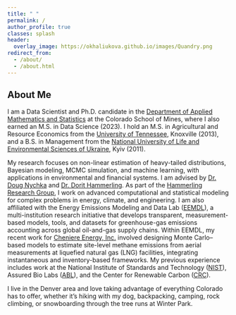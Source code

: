```yaml
---
title: " "
permalink: /
author_profile: true
classes: splash
header:
  overlay_image: https://okhaliukova.github.io/images/Quandry.png
redirect_from:
  - /about/
  - /about.html
---
```


About Me
------
I am a Data Scientist and Ph.D. candidate in the <a href="https://ams.mines.edu/" target="_blank">Department of Applied Mathematics and Statistics</a> at the Colorado School of Mines, where I also earned an M.S. in Data Science (2023). I hold an M.S. in Agricultural and Resource Economics from the <a href="https://www.utk.edu/" target="_blank">University of Tennessee</a>, Knoxville (2013), and a B.S. in Management from the <a href="https://nubip.edu.ua/en" target="_blank">National University of Life and Environmental Sciences of Ukraine</a>, Kyiv (2011).

My research focuses on non-linear estimation of heavy-tailed distributions, Bayesian modeling, MCMC simulation, and machine learning, with applications in environmental and financial systems. I am advised by <a href="https://dnychka.github.io/" target="_blank">Dr. Doug Nychka</a> and <a href="https://ams.mines.edu/project/hammerling-dorit/" target="_blank">Dr. Dorit Hammerling</a>. As part of the <a href="https://ams.mines.edu/hammerling-research-group/" target="_blank">Hammerling Research Group</a>, I work on advanced computational and statistical modeling for complex problems in energy, climate, and engineering. I am also affiliated with the Energy Emissions Modeling and Data Lab (<a href="https://www.eemdl.utexas.edu/" target="_blank">EEMDL</a>), a multi-institution research initiative that develops transparent, measurement-based models, tools, and datasets for greenhouse-gas emissions accounting across global oil-and-gas supply chains. Within EEMDL, my recent work for <a href="https://www.cheniere.com/" target="_blank">Cheniere Energy, Inc.</a> involved designing Monte Carlo–based models to estimate site-level methane emissions from aerial measurements at liquefied natural gas (LNG) facilities, integrating instantaneous and inventory-based frameworks. My previous experience includes work at the National Institute of Standards and Technology (<a href="https://www.nist.gov/" target="_blank">NIST</a>), Assured Bio Labs (<a href="https://assuredbio.com/" target="_blank">ABL</a>), and the Center for Renewable Carbon (<a href="https://crc.tennessee.edu/" target="_blank">CRC</a>).

I live in the Denver area and love taking advantage of everything Colorado has to offer, whether it’s hiking with my dog, backpacking, camping, rock climbing, or snowboarding through the tree runs at Winter Park.

